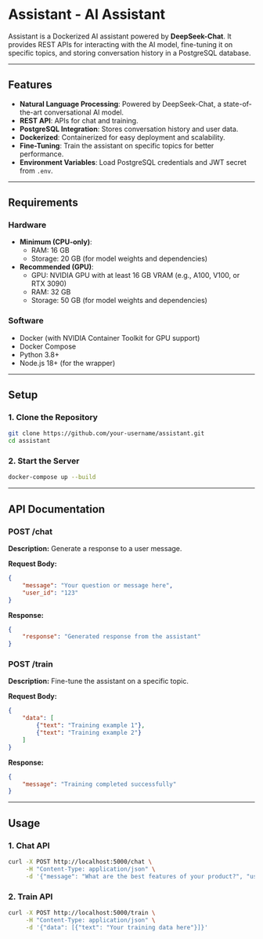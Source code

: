 # Assistant - AI Assistant

Assistant is a Dockerized AI assistant powered by **DeepSeek-Chat**. It provides REST APIs for interacting with the AI model, fine-tuning it on specific topics, and storing conversation history in a PostgreSQL database.

---

## **Features**
- **Natural Language Processing**: Powered by DeepSeek-Chat, a state-of-the-art conversational AI model.
- **REST API**: APIs for chat and training.
- **PostgreSQL Integration**: Stores conversation history and user data.
- **Dockerized**: Containerized for easy deployment and scalability.
- **Fine-Tuning**: Train the assistant on specific topics for better performance.
- **Environment Variables**: Load PostgreSQL credentials and JWT secret from `.env`.

---

## **Requirements**

### **Hardware**
- **Minimum (CPU-only)**:
  - RAM: 16 GB
  - Storage: 20 GB (for model weights and dependencies)
- **Recommended (GPU)**:
  - GPU: NVIDIA GPU with at least 16 GB VRAM (e.g., A100, V100, or RTX 3090)
  - RAM: 32 GB
  - Storage: 50 GB (for model weights and dependencies)

### **Software**
- Docker (with NVIDIA Container Toolkit for GPU support)
- Docker Compose
- Python 3.8+
- Node.js 18+ (for the wrapper)

---

## **Setup**

### **1. Clone the Repository**
```bash
git clone https://github.com/your-username/assistant.git
cd assistant
```

### **2. Start the Server**
```bash
docker-compose up --build
```

---

## **API Documentation**

### **POST /chat**
**Description:** Generate a response to a user message.

**Request Body:**
```json
{
    "message": "Your question or message here",
    "user_id": "123"
}
```

**Response:**
```json
{
    "response": "Generated response from the assistant"
}
```

### **POST /train**
**Description:** Fine-tune the assistant on a specific topic.

**Request Body:**
```json
{
    "data": [
        {"text": "Training example 1"},
        {"text": "Training example 2"}
    ]
}
```

**Response:**
```json
{
    "message": "Training completed successfully"
}
```

---

## **Usage**

### **1. Chat API**
```bash
curl -X POST http://localhost:5000/chat \
     -H "Content-Type: application/json" \
     -d '{"message": "What are the best features of your product?", "user_id": "123"}'
```

### **2. Train API**
```bash
curl -X POST http://localhost:5000/train \
     -H "Content-Type: application/json" \
     -d '{"data": [{"text": "Your training data here"}]}'
```

